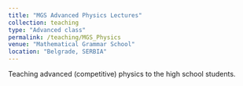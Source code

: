 ```yaml
---
title: "MGS Advanced Physics Lectures"
collection: teaching
type: "Advanced class"
permalink: /teaching/MGS_Physics
venue: "Mathematical Grammar School"
location: "Belgrade, SERBIA"
---
```


Teaching advanced (competitive) physics to the high school students.
